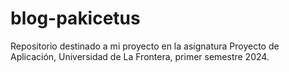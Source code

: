 # blog-pakicetus
Repositorio destinado a mi proyecto en la asignatura Proyecto de Aplicación, Universidad de La Frontera, primer semestre 2024.
